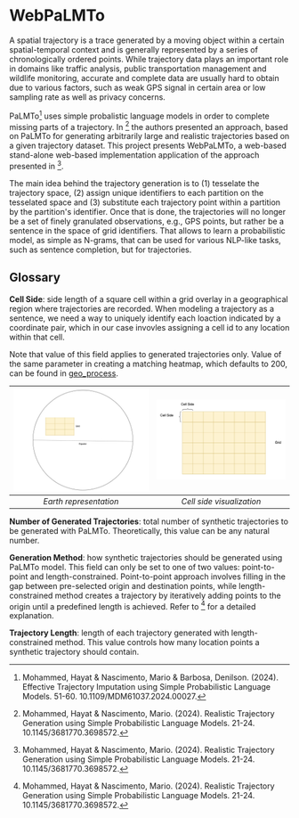 # WebPaLMTo
A spatial trajectory is a trace generated by a moving object within a certain spatial-temporal context and is generally represented by a series of chronologically ordered points. While trajectory data plays an important role in domains like traffic analysis, public transportation management and wildlife monitoring, accurate and complete data are usually hard to obtain due to various factors, such as weak GPS signal in certain area or low sampling rate as well as privacy concerns. 

PaLMTo[^1] uses simple probalistic language models in order to complete missing parts of a trajectory. In [^2] the authors presented an approach, based on PaLMTo for generating arbitrarily large and realistic trajectories based on a given trajectory dataset. This project presents WebPaLMTo, a web-based stand-alone web-based implementation application of the approach presented in [^2].

The main idea behind the trajectory generation is to (1) tesselate the trajectory space, (2) assign unique identifiers to each partition on the tesselated space and (3) substitute each trajectory point within a partition by the partition's identifier. Once that is done, the trajectories will no longer be a set of finely granulated observations, e.g., GPS points, but rather be a sentence in the space of grid identifiers. That allows to learn a probabilistic model, as simple as N-grams, that can be used for various NLP-like tasks, such as sentence completion, but for trajectories. 

## Glossary
**Cell Side**: side length of a square cell within a grid overlay in a geographical region where trajectories are recorded. When modeling a trajectory as a sentence, we need a way to uniquely identify each loaction indicated by a coordinate pair, which in our case invovles assigning a cell id to any location within that cell. 

Note that value of this field applies to generated trajectories only. Value of the same parameter in creating a matching heatmap, which defaults to 200, can be found in [geo_process](PaLMTo_App/trajectory/geo_process.py).

| ![Earth](asset/earth.png) | ![Cell Size](asset/cell_side.png) |
|:---:|:---:|
| *Earth representation* | *Cell side visualization* |

**Number of Generated Trajectories**: total number of synthetic trajectories to be generated with PaLMTo. Theoretically, this value can be any natural number. 

**Generation Method**: how synthetic trajectories should be generated using PaLMTo model. This field can only be set to one of two values: point-to-point and length-constrained. Point-to-point approach involves filling in the gap between pre-selected origin and destination points, while length-constrained method creates a trajectory by iteratively adding points to the origin until a predefined length is achieved. Refer to [^2] for a detailed explanation. 

**Trajectory Length**: length of each trajectory generated with length-constrained method. This value controls how many location points a synthetic trajectory should contain. 

[^1]: Mohammed, Hayat & Nascimento, Mario & Barbosa, Denilson. (2024). Effective Trajectory Imputation using Simple Probabilistic Language Models. 51-60. 10.1109/MDM61037.2024.00027. 
[^2]: Mohammed, Hayat & Nascimento, Mario. (2024). Realistic Trajectory Generation using Simple Probabilistic Language Models. 21-24. 10.1145/3681770.3698572. 
